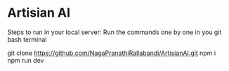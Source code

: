 # Artisian AI 

Steps to run in your local server:
Run the commands one by one in you git bash terminal
   
   git clone https://github.com/NagaPranathiRallabandi/ArtisianAI.git
   npm i
   npm run dev
